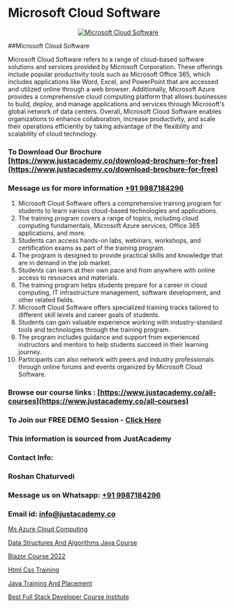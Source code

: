 # Microsoft Cloud Software

<p align="center">
  <a href="https://justacademy.co/course-detail/microsoft-azure-training">
    <img src="https://justacademy.co/storage2/course_image/1708336833_course_image.png" alt="Microsoft Cloud Software">
  </a>
</p>
##Microsoft Cloud Software

Microsoft Cloud Software refers to a range of cloud-based software solutions and services provided by Microsoft Corporation. These offerings include popular productivity tools such as Microsoft Office 365, which includes applications like Word, Excel, and PowerPoint that are accessed and utilized online through a web browser. Additionally, Microsoft Azure provides a comprehensive cloud computing platform that allows businesses to build, deploy, and manage applications and services through Microsoft's global network of data centers. Overall, Microsoft Cloud Software enables organizations to enhance collaboration, increase productivity, and scale their operations efficiently by taking advantage of the flexibility and scalability of cloud technology.
### To Download Our Brochure [https://www.justacademy.co/download-brochure-for-free](https://www.justacademy.co/download-brochure-for-free)
### Message us for more information [+91 9987184296](https://api.whatsapp.com/send?phone=919987184296)
1) Microsoft Cloud Software offers a comprehensive training program for students to learn various cloud-based technologies and applications.
2) The training program covers a range of topics, including cloud computing fundamentals, Microsoft Azure services, Office 365 applications, and more.
3) Students can access hands-on labs, webinars, workshops, and certification exams as part of the training program.
4) The program is designed to provide practical skills and knowledge that are in demand in the job market.
5) Students can learn at their own pace and from anywhere with online access to resources and materials.
6) The training program helps students prepare for a career in cloud computing, IT infrastructure management, software development, and other related fields.
7) Microsoft Cloud Software offers specialized training tracks tailored to different skill levels and career goals of students.
8) Students can gain valuable experience working with industry-standard tools and technologies through the training program.
9) The program includes guidance and support from experienced instructors and mentors to help students succeed in their learning journey.
10) Participants can also network with peers and industry professionals through online forums and events organized by Microsoft Cloud Software.

### Browse our course links : [https://www.justacademy.co/all-courses](https://www.justacademy.co/all-courses) 
### To Join our FREE DEMO Session - [Click Here](https://www.justacademy.co/register-for-course-demo)


### This information is sourced from JustAcademy
### Contact Info:
### Roshan Chaturvedi
### Message us on Whatsapp: [+91 9987184296](https://api.whatsapp.com/send?phone=919987184296)
### Email id: [info@justacademy.co](mailto:info@justacademy.co)
                
[Ms Azure Cloud Computing](https://www.linkedin.com/pulse/ms-azure-cloud-computing-justacademy-pune-tcptc?trackingId=A9Mkp42ySwxqNswd5HqHPQ%3D%3D&lipi=urn%3Ali%3Apage%3Ad_flagship3_company_admin%3BgZlONmXPQ3%2BLxo6frpA8RA%3D%3D)

[Data Structures And Algorithms Java Course](https://www.linkedin.com/pulse/data-structures-algorithms-java-course-justacademy-hyderabad-dfexc/)

[Blazor Course 2022](https://medium.com/@AkashSingh2052/blazor-course-2022-ca6f22103e93)

[Html Css Training](https://medium.com/@kumarishimmi99/html-css-training-ce4c66d292c1)

[Java Training And Placement](https://justacademyin.github.io/justacademy/java-training-and-placement)

[Best Full Stack Developer Course Institute](https://justacademyin.github.io/justacademy/best-full-stack-developer-course-institute)

